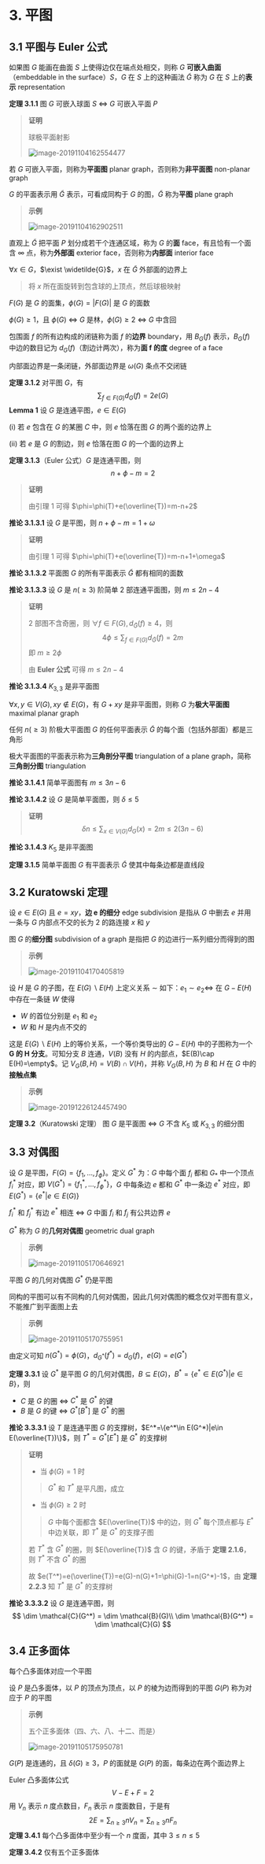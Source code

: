 # 3. 平图

## 3.1 平图与 Euler 公式

如果图 $G$ 能画在曲面 $S$ 上使得边仅在端点处相交，则称 $G$ **可嵌入曲面**（embeddable in the surface）$S$，$G$ 在 $S$ 上的这种画法 $\widetilde{G}$ 称为 $G$ 在 $S$ 上的**表示** representation

**定理 3.1.1** 图 $G$ 可嵌入球面 $S$ $\Leftrightarrow$ $G$ 可嵌入平面 $P$ 

> **证明** 
>
> 球极平面射影
>
> ![image-20191104162554477](assets/image-20191104162554477.jpg)

若 $G$ 可嵌入平面，则称为**平面图** planar graph，否则称为**非平面图** non-planar graph

$G$ 的平面表示用 $\widetilde{G}$ 表示，可看成同构于 $G$ 的图，$\widetilde{G}$ 称为**平图** plane graph

> **示例** 
>
> ![image-20191104162902511](assets/image-20191104162902511.jpg)

直观上 $\widetilde{G}$ 把平面 $P$ 划分成若干个连通区域，称为 $G$ 的**面** face，有且恰有一个面含 $\infty$ 点，称为**外部面** exterior face，否则称为**内部面** interior face

$\forall x \in G$，$\exist \widetilde{G}$，$x$ 在 $\widetilde{G}$ 外部面的边界上

> 将 $x$ 所在面旋转到包含球的上顶点，然后球极映射

$F(G)$ 是 $G$ 的面集，$\phi(G)=|F(G)|$ 是 $G$ 的面数

$\phi(G)\ge 1$，且 $\phi(G)$ $\Leftrightarrow$ $G$ 是林，$\phi(G)\ge 2$ $\Leftrightarrow$ $G$ 中含回

包围面 $f$ 的所有边构成的闭链称为面 $f$ 的**边界** boundary，用 $B_G(f)$ 表示，$B_G(f)$ 中边的数目记为 $d_G(f)$（割边计两次），称为**面 f 的度** degree of a face

内部面边界是一条闭链，外部面边界是 $\omega(G)$ 条点不交闭链

**定理 3.1.2** 对平图 $G$，有 
$$
\sum_{f\in F(G)}d_G(f)=2e(G)
$$
**Lemma 1** 设 $G$ 是连通平图，$e\in E(G)$ 

(i) 若 $e$ 包含在 $G$ 的某圈 $C$ 中，则 $e$ 恰落在图 $G$ 的两个面的边界上

(ii) 若 $e$ 是 $G$ 的割边，则 $e$ 恰落在图 $G$ 的一个面的边界上

**定理 3.1.3**（Euler 公式）$G$ 是连通平图，则
$$
n+\phi-m=2
$$
> **证明** 
>
> 由引理 1 可得 $\phi=\phi(T)+e(\overline{T})=m-n+2$ 

**推论 3.1.3.1** 设 $G$ 是平图，则 $n+\phi-m=1+\omega$ 

> **证明** 
>
> 由引理 1 可得 $\phi=\phi(T)+e(\overline{T})=m-n+1+\omega$ 

**推论 3.1.3.2** 平面图 $G$ 的所有平面表示 $\widetilde{G}$ 都有相同的面数

**推论 3.1.3.3** 设 $G$ 是 $n(\ge 3)$ 阶简单 2 部连通平面图，则 $m\le 2n-4$ 

> **证明** 
>
> 2 部图不含奇圈，则 $\forall f \in F(G),d_{\widetilde{G}}(f)\ge 4$，则
> $$
> 4\phi \le \sum_{f\in F(G)}d_{\widetilde{G}}(f)=2m
> $$
> 即 $m\ge 2\phi$ 
>
> 由 **Euler 公式** 可得 $m\le 2n-4$ 

**推论 3.1.3.4** $K_{3,3}$ 是非平面图

$\forall x,y \in V(G),xy \notin E(G)$，有 $G+xy$ 是非平面图，则称 $G$ 为**极大平面图** maximal planar graph

任何 $n(\ge 3)$ 阶极大平面图 $G$ 的任何平面表示 $\widetilde{G}$ 的每个面（包括外部面）都是三角形

极大平面图的平面表示称为**三角剖分平图** triangulation of a plane graph，简称**三角剖分图** triangulation

**推论 3.1.4.1** 简单平面图有 $m\le 3n-6$ 

**推论 3.1.4.2** 设 $G$ 是简单平面图，则 $\delta\le 5$ 

> **证明** 
> $$
> \delta n \le \sum_{x\in V(G)}d_G(x)=2m\le2(3n-6)
> $$

**推论 3.1.4.3** $K_5$ 是非平面图

**定理 3.1.5** 简单平面图 $G$ 有平面表示 $\widetilde{G}$ 使其中每条边都是直线段

## 3.2 Kuratowski 定理

设 $e\in E(G)$ 且 $e=xy$，**边 e 的细分** edge subdivision 是指从 $G$ 中删去 $e$ 并用一条与 $G$ 内部点不交的长为 $2$ 的路连接 $x$ 和 $y$ 

图 $G$ 的**细分图** subdivision of a graph 是指把 $G$ 的边进行一系列细分而得到的图

> **示例** 
>
> ![image-20191104170405819](assets/image-20191104170405819.jpg)

设 $H$ 是 $G$ 的子图，在 $E(G)\backslash E(H)$ 上定义关系 $\sim$ 如下：$e_1\sim e_2 \Leftrightarrow$ 在 $G-E(H)$ 中存在一条链 $W$ 使得

- $W$ 的首位分别是 $e_1$ 和 $e_2$ 
- $W$ 和 $H$ 是内点不交的

这是 $E(G)\backslash E(H)$ 上的等价关系，一个等价类导出的 $G-E(H)$ 中的子图称为一个 **G 的 H 分支**。可知分支 $B$ 连通，$V(B)$ 没有 $H$ 的内部点，$E(B)\cap E(H)=\empty$。记 $V_G(B,H)=V(B)\cap V(H)$，并称 $V_G(B,H)$ 为 $B$ 和 $H$ 在 $G$ 中的**接触点集** 

> **示例** 
>
> ![image-20191226124457490](assets/image-20191226124457490.png)

**定理 3.2**（Kuratowski 定理） 图 $G$ 是平面图 $\Leftrightarrow$ $G$ 不含 $K_5$ 或 $K_{3,3}$ 的细分图

## 3.3 对偶图

设 $G$ 是平图，$F(G)=\{f_1,\dots,f_{\phi}\}$。定义 $G^*$ 为：$G$ 中每个面 $f_i$ 都和 $G_*$ 中一个顶点 $f_i^*$ 对应，即 $V(G^*)=\{f_1^*,\dots,f_\phi^*\}$，$G$ 中每条边 $e$ 都和 $G^*$ 中一条边 $e^*$ 对应，即 $E(G^*)=\{e^*|e\in E(G)\}$ 

 $f_i^*$ 和 $f_j^*$ 有边 $e^*$ 相连 $\Leftrightarrow$ $G$ 中面 $f_i$ 和 $f_j$ 有公共边界 $e$ 

$G^*$ 称为 $G$ 的**几何对偶图** geometric dual graph

> **示例** 
>
> ![image-20191105170646921](assets/image-20191105170646921.jpg)

平图 $G$ 的几何对偶图 $G^*$ 仍是平图

同构的平图可以有不同构的几何对偶图，因此几何对偶图的概念仅对平图有意义，不能推广到平面图上去

> **示例** 
>
> ![image-20191105170755951](assets/image-20191105170755951.jpg)

由定义可知 $n(G^*)=\phi(G)$，$d_{G^*}(f^*)=d_G(f)$，$e(G)=e(G^*)$ 

**定理 3.3.1** 设 $G^*$ 是平图 $G$ 的几何对偶图，$B\subseteq E(G)$，$B^*=\{e^*\in E(G^*)|e\in B\}$，则

- $C$ 是 $G$ 的圈 $\Leftrightarrow$ $C^*$ 是 $G^*$ 的键
- $B$ 是 $G$ 的键 $\Leftrightarrow$ $G^*[B^*]$ 是 $G^*$ 的圈

**推论 3.3.3.1** 设 $T$ 是连通平图 $G$ 的支撑树，$E^*=\{e^*\in E(G^*)|e\in E(\overline{T})\}$，则 $T^*=G^*[E^*]$ 是 $G^*$ 的支撑树

> **证明** 
>
> - 当 $\phi(G)=1$ 时
>
> > $G^*$ 和 $T^*$ 是平凡图，成立
>
> - 当 $\phi(G)\ge 2$ 时
>
> > $G$ 中每个面都含 $E(\overline{T})$ 中的边，则 $G^*$ 每个顶点都与 $E^*$ 中边关联，即 $T^*$ 是 $G^*$ 的支撑子图
>
> 若 $T^*$ 含 $G^*$ 的圈，则 $E(\overline{T})$ 含 $G$ 的键，矛盾于 **定理 2.1.6**，则 $T^*$ 不含 $G^*$ 的圈
>
> 故 $e(T^*)=e(\overline{T})=e(G)-n(G)+1=\phi(G)-1=n(G^*)-1$，由 **定理 2.2.3** 知 $T^*$ 是 $G^*$ 的支撑树

**推论 3.3.3.2** 设 $G$ 是连通平图，则
$$
\dim \mathcal{C}(G^*) = \dim \mathcal{B}(G)\\
\dim \mathcal{B}(G^*) = \dim \mathcal{C}(G)
$$

## 3.4 正多面体

每个凸多面体对应一个平图

设 $P$ 是凸多面体，以 $P$ 的顶点为顶点，以 $P$ 的棱为边而得到的平图 $G(P)$ 称为对应于 $P$ 的平图

> **示例** 
>
> 五个正多面体（四、六、八、十二、而是）
>
> ![image-20191105175950781](assets/image-20191105175950781.jpg)

$G(P)$ 是连通的，且 $\delta(G)\ge 3$，$P$ 的面就是 $G(P)$ 的面，每条边在两个面边界上

Euler 凸多面体公式
$$
V-E+F=2
$$
用 $V_n$ 表示 $n$ 度点数目，$F_n$ 表示 $n$ 度面数目，于是有
$$
2E=\sum_{n\ge 3} n V_n= \sum_{n\ge 3}nF_n
$$
**定理 3.4.1** 每个凸多面体中至少有一个 $n$ 度面，其中 $3\le n \le 5$ 

**定理 3.4.2** 仅有五个正多面体

